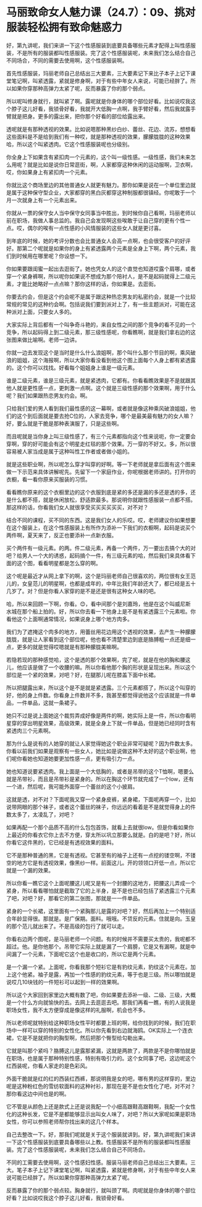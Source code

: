# 马丽致命女人魅力课（24.7）：09、挑对服装轻松拥有致命魅惑力

好，第九讲呢，我们来讲一下这个性感服装到底要具备哪些元素才配得上叫性感服装，不是所有的服装都叫性感服装。完了这个性感服装呢，未来我们怎么结合自己不同场合，不同的需要去使用啊，这个性感服装啊。

首先性感服装，玛丽老师自己总结出三大要素，三大要素记下来比子本子上记下课堂笔记啊，叫紧透露，紧就是修身啊，对于有些中年女人来说，可能已经胖了。所以如果你穿那种高弹力太紧了呢，反而暴露了你的那个弱点。

所以呢叫修身就行，就叫紧了啊。露呢就是你身体的哪个部位好看。比如说哎我这个脖子这儿好看，我锁骨好看，我就开大低胸一点啊，我手臂好看，然后我就露手臂就是把身。更多的露出来，把你那个好看的部位给露出来。

透呢就是有那种透视的效果。比如说嗯那种黑纱白纱、蕾丝、花边、流苏，想想看这些面料是不是给到我们有一种哎，就是那种透视的效果，朦朦胧胧的这种效果哈，所以这个叫紧透肉。它这个性感服装呢也分级别。

你全身上下如果含有紧扣肉一个元素的，这个叫一级性感。一级性感，我们未来怎么用呢？就是比如是说你日常逛街，啊，人家都穿这种休闲的运动服啊，卫衣啊，哎，你如果身上有紧扣肉一个元素。

你就比这个商场里边的其他普通女人就更有魅力。那你如果是说在一个单位里边就是属于这种保守型企业，大家都穿的黑白灰都穿这种制服都很镇经。你呢敢于一个月一次就身上有一个元素出来。

你就从一票的保守女人当中保守女同事当中胜出，到时候你自己看啊，玛丽老师以前在职场，我做人事总监的。我自己会发现啊这些唉敢于让自己穿的更有个性一点。哎，偶尔的唉有一点性感的小风情服装的这些女人就是更讨喜。

到年底的时候，她的考评分数也会比普通女人会高一点啊，也会很受客户的好评好。那第二个呢就是如果你的身上有紧透露两个元素是全身上下啊，两个元素，我们到时候用在哪里呢？你设想一下。

你如果要跟闺蜜一起出去逛街了。她也凭女人的这个直觉也知道哎露个肩哪，或者穿一个紧身裤啊，所以呢你如果说不想成为那个陪衬人，是不是起码就得上二级元素，才能比她略好一点点嘛？那你这样的话，你如果是。去逛街。

你要去约会，但是这个约会呢不是属于跟这种热恋男友的私密约会，就是一个比较常规的常见的这种约会啊。包括说我们要到派对上了，有一些主题派对，可能在这种派对上面，只要女人多的。

大家实际上背后都有一个叫争奇斗艳的，来自女性之间的那个竞争的看不见的一个竞争，所以起码得上到二级元素，那三级性感呢，你看瞧啊，就是我们拿右边的这张图来做比喻啊。老师一边讲。

你就一边去发现这个是当时是什么什么浪姐啊，那个叫什么那个节目的啊，乘风破浪的姐姐，这个海报啊，所以大家你看没看到他这个图上面每个人身上都有紧透露的。这个你可以找找。好看每个姐姐身上谁是一级元素。

谁是二级元素，谁是三级元素，就是紧透肉，它都有。你看看瞧效果是不是就跟其他人就是更性感一点，更刺激一点啊。这个就是三级性感的那个效果啊，用于什么呢？我们如果跟热恋男友约会。啊。

只给我们爱的男人看到我们最性感的这一幕啊，或者就是像这种乘风破浪姐姐，他们的这个到后面就是要去抢C位的，人家去竞争，哪个是最美最有魅力的女人嘛？好，要么就是干脆是那种表演服了，只是这些啊。

而且呢就是当你身上叫三级性感了，有三个元素都指向这个性来说呃，你一定要会穿啊，穿的好可能会有这个明星走红毯的那个效果。万一穿的不好又。多，所以很容易被人家当成是属于这种叫性工作者或者做小姐的。

就是这些职业啊，所以呢怎么穿才叫穿的好啊。等一下老师就是拿后面有这个图来做一下示范来具体讲解呢先。先留下一个家庭作业，你呢根据老师讲的。打开你的衣橱，看一看你原来买服装的习惯。

看看瞧你原来的这个衣橱里边的这个衣服到底是紧的多还是漏的多还是透的多，还是什么都不搭，就是休闲放松，舒适款最多。那说明你就跟性感服装一点都不搭。那这样的话，你看我们女人就很享受买买买买买买，对不对？

结合不同的课程，买不同的东西。这是我们女人的乐哎。哎，老师建议你如果想要在这个服装上，在这个性感服装上有所作为添补一下我们的衣橱啊，起码是说买个两件啊，夏天来了，反正也要添补一点新衣服。

买个两件有一级元素。的两。件二级元素，再备一个两件，万一要出去搞个大的对吧？给男人一个大的诱惑，起码搞个一件，有三级元素的哈，然后我们来具体看下面的这个图，看看明星都是怎么穿的啊。

这个呢是最近才从网上拿下的啊，这个是玛丽老师自己很喜欢的，两位很有女王范儿的，女皇范儿的明星啊，也都是成年的，中年比我们年龄还大了，都已经是五十几岁了。对？但是你看人家穿的是不是还是很有这种女人味的吧。

哈，所以来回顾一下啊，你看。😊，看中间那个是刘嘉玲，他是在这个叫威尼斯水城在那个船上拍的。好，所以你去看一下他身上是不是有紧透露三个元素啦。你看他这个上面啊通常情况，如果说身上哪个地方肉多。

我们为了遮掩这个肉多的地方，用蕾丝用花边用这个透视的效果，去产生一种朦朦胧胧，就是让人家看到这个部位呢，他也看不清楚里边到底是胳膊粗一点还是细一点，更多的就是觉得哎嗯就是有那种朦胧美嘛啊。

若隐若现的那种感觉哈，这个是透的那个效果啊，完了呢，就是在他的胸和腰这儿，他应该是做了一个收腰的嘛。所以你看他那个胸的形状是呈现出来。所以这个部位是一个紧的效果，对吧？好，在腿那儿呢在膝盖下面中长裙。

所以把腿露出来，所以这个是不是就是紧透露。三个元素都搭了，所以这个叫穿的好，他的身上件数。你看身上件数并不多，我甚至都觉得说他这个应该就是一件单品，一件单品，这就一条裙子。

她只不过是说上面她这个裁剪弄成好像是两件的啊，她实际上是一件，所以你看明星穿的穿出明星效果，高级效果，就是全身上下就一件单品，但是她已经同时含有紧透肉三个元素啊。

那为什么是说有的人她穿的就让人家觉得她这个职业非常可疑呢？因为件数太多。你看以前我们如果是观察有一些女人，她比如是说做这种不太好的这个职业啊，他们呢你看她也知道她要更加性感一点，更有吸引力一点。

她也知道说要紧透肉。我上面是一个大低胸的，或者是吊带的这个T恤啊，嗯要么就是吊带衫，而且是吊带衫是紧身的。所以在胸这个环节就完成了一个low，还有一个进，然后呢，我可能外面穿一个蕾丝的这个小披肩。

这就是透，对不对？下面呢我又穿一个紧身皮裤，紧身裙，下面呢再穿一个，比如说带网眼的那个袜子，或者这个蕾丝的袜子，你远远的看着是不是就觉得身上的件数太多了，太凌乱了，对吧？

如果再配一个那个品质不高的什么包包首饰，就看上去就很low。但是你看如果你上最近的你看衣它你上去不方便，穿太所以巩立那要么就是。白的是吧？好，所以你看它这件黑的，它已经是有透视效果的面料。

它不是那种普通的黑，它是有透视。它甚至有的袖子上还有一点挖的镂空啊，不镂空的地方它是有透视效果，像黑纱一样。前面这儿。开的领领口开低一点，所以它就是一个漏的效果。

所以你看一瞧它这个上面呢腰这儿呢又是有一个封腰的这地方，把腰这儿弄成一个紧身，所以看看哪怕就是截取了它的上半身，是不是也已经包括了紧透露三个元素了吧，对吧？好，那看它的第二张图，那就是一一件单品。

紧身的一个长裙，这里面有一个紧胸那儿是露的对吧？好，然后再加上一个特别适合年龄显得很。那就是。是广保期。面料。哦哦。不贷反的元素。住就是向。玉皇的那个范儿就出来了。不是高级的包行了就可以走。

你看右边两个图呢，是马丽老师一个问题。有的时候并不需要买太贵的，我呢都不超过。他。是你他那个。吊带它实际上就是漏了一个肩膀，它是又有漏啊，就是中间漏了一个元素，下面呢它这个也是收口的，所以它是两个元素。

是一个漏一个紧。上面呢，你看我那个短衫它是有豹纹元素，豹纹这个元素在。加上这个他紧。袖子是露，再加一个性感的豹纹元素，等于也是三级。所以哪怕就是说哎几10块钱的一件短衫可以起到一样的效果啊。

所以这个大家回到家里边大概有数了吧，你如果要去添补一级、二级、三级，大概是一个什么方向就愉快的去。去网上去逛逛去吧。那我们再看一瞧，有的人说我是职场女性，我不太方便穿成是像这样的礼服啊，机会也不多。

所以老师呢就特别给这种职场女性平时都要上班的啊，给你找到的时候，我们在职场中一样可以穿的特别的女性化。所以你先看到右边就海鸥。OK实际上一个连衣裙，它是不是就把你的胸型啊，然后把那个臀型给勾勒出来。

它就是叫那个紧吗？胳膊这儿是露那紧漏，这就是两款了，两款是不是你哪怕就是在职场，也是属于那种特别性感，特别有吸引力的。这个女同事了吧，这边呢这个红西装呢，你看人家走的是色彩风。

外面干脆就是红的红的西装红西裤，那说明我是女的吧，哪有男的这样穿的，里边呢是这种粉红色的雪纺软面料的这种衬衫，那现在是不是也女性化了吧，对不对？那你看这边中间也是的啊。

它不管是从颜色上还是款式上还是说我配一个小细高跟鞋高跟鞋啊，我配一个女性化的这种长发，它是不是都能够显示出叫女人味了，对吧？所以大家呢如果是职场女性，你可以参照老师帮你找出来的这几个样本。

自己去整改一下。好，那我们呢就是关于这个服装就讲到。好，第九讲呢我们来讲一下这个性感服装到底要具备哪些以上教。性感服装不是所有的服装都叫性感服装。完了这个性感服装呢，未来我们怎么结合自己不同场合。

不同的工需要去使用啊，这个性感妇性感。服装马丽老师自己总结出三大要素。三大。笔子本子上记下课堂笔记啊，叫紧透露，紧就是修身啊，对于有些中年女人来说可能已经胖了。所以如果你穿那种高弹力太紧了呢。

反而暴露了你的那个弱点较。胸身就行，就叫颈了啊。肉呢就是你身体的哪个部位好看？比如说哎我这个脖子这儿好看，我锁骨好看。

